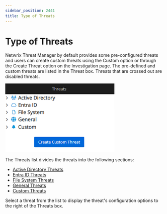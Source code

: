 ```yaml
---
sidebar_position: 2441
title: Type of Threats
---
```


# Type of Threats

Netwrix Threat Manager by default provides some pre-configured threats and users can create custom threats using the Custom option or through the Create Threat option on the Investigation page. The pre-defined and custom threats are listed in the Threat box. Threats that are crossed out are disabled threats.

![Threats Box](../../../../../static/images/ThreatManager_3.0/Content/Resources/Images/ThreatManager/Admin/Configuration/ThreatDetection/ThreatsBox.png "Threats Box")

The Threats list divides the threats into the following sections:

* [Active Directory Threats](ActiveDirectory "Active Directory Threats")
* [Entra ID Threats](EntraID "Entra ID Threats")
* [File System Threats](FileSystem "File System Threats")
* [General Threats](General "General Threats")
* [Custom Threats](Custom "Custom Threats")

Select a threat from the list to display the threat's configuration options to the right of the Threats box.